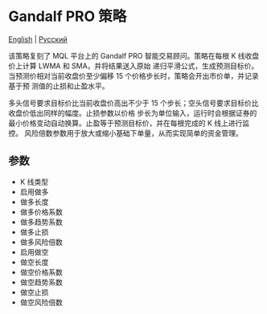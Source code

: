 # Gandalf PRO 策略
[English](README.md) | [Русский](README_ru.md)

该策略复刻了 MQL 平台上的 Gandalf PRO 智能交易顾问。策略在每根 K 线收盘价上计算 LWMA 和 SMA，并将结果送入原始
递归平滑公式，生成预测目标价。当预测价相对当前收盘价至少偏移 15 个价格步长时，策略会开出市价单，并记录基于预
测值的止损和止盈水平。

多头信号要求目标价比当前收盘价高出不少于 15 个步长；空头信号要求目标价比收盘价低出同样的幅度。止损参数以价格
步长为单位输入，运行时会根据证券的最小价格变动自动换算。止盈等于预测目标价，并在每根完成的 K 线上进行监控。
风险倍数参数用于放大或缩小基础下单量，从而实现简单的资金管理。

## 参数
- K 线类型
- 启用做多
- 做多长度
- 做多价格系数
- 做多趋势系数
- 做多止损
- 做多风险倍数
- 启用做空
- 做空长度
- 做空价格系数
- 做空趋势系数
- 做空止损
- 做空风险倍数
